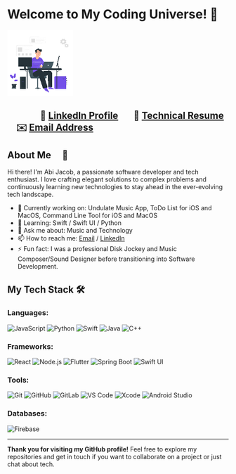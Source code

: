# Welcome to My Coding Universe! 🌌

![Developer Animation](https://github.com/abijacob/abijacob/blob/main/Animation%20-%201718001123239%20(1).gif)

## &nbsp; &nbsp; &nbsp; &nbsp; &nbsp; &nbsp; &nbsp; &nbsp;📎 [LinkedIn Profile](https://www.linkedin.com/in/abi-jacob) &nbsp; &nbsp; &nbsp; 📄 [Technical Resume](https://github.com/abijacob/abijacob/blob/main/Abi_Jacob_Resume_2024.pdf) &nbsp; &nbsp; &nbsp; ✉️ [Email Address](mailto:abijacob92@gmail.com) 

## About Me &nbsp; &nbsp; 🌟 

Hi there! I'm Abi Jacob, a passionate software developer and tech enthusiast. I love crafting elegant solutions to complex problems and continuously learning new technologies to stay ahead in the ever-evolving tech landscape.

- 🚀 Currently working on: Undulate Music App, ToDo List for iOS and MacOS, Command Line Tool for iOS and MacOS
- 🌱 Learning: Swift / Swift UI / Python
- 💬 Ask me about: Music and Technology
- 📫 How to reach me: [Email](abijacob92@gmail.com) / [LinkedIn](https://www.linkedin.com/in/abi-jacob/) 
- ⚡ Fun fact: I was a professional Disk Jockey and Music Composer/Sound Designer before transitioning into Software Development.

## My Tech Stack 🛠️

### Languages:
![JavaScript](https://img.shields.io/badge/JavaScript-F7DF1E?style=for-the-badge&logo=javascript&logoColor=black)
![Python](https://img.shields.io/badge/Python-3776AB?style=for-the-badge&logo=python&logoColor=white)
![Swift](https://img.shields.io/badge/Swift-FA7343?style=for-the-badge&logo=swift&logoColor=white)
![Java](https://img.shields.io/badge/Java-007396?style=for-the-badge&logo=java&logoColor=white)
![C++](https://img.shields.io/badge/C++-00599C?style=for-the-badge&logo=cplusplus&logoColor=white)

### Frameworks:
![React](https://img.shields.io/badge/React-61DAFB?style=for-the-badge&logo=react&logoColor=black)
![Node.js](https://img.shields.io/badge/Node.js-339933?style=for-the-badge&logo=nodedotjs&logoColor=white)
![Flutter](https://img.shields.io/badge/Flutter-02569B?style=for-the-badge&logo=flutter&logoColor=white)
![Spring Boot](https://img.shields.io/badge/Spring_Boot-6DB33F?style=for-the-badge&logo=springboot&logoColor=white)
![Swift UI](https://img.shields.io/badge/Swift_UI-FA7343?style=for-the-badge&logo=swift&logoColor=white)

### Tools:
![Git](https://img.shields.io/badge/Git-F05032?style=for-the-badge&logo=git&logoColor=white)
![GitHub](https://img.shields.io/badge/GitHub-181717?style=for-the-badge&logo=github&logoColor=white)
![GitLab](https://img.shields.io/badge/GitLab-330F63?style=for-the-badge&logo=gitlab&logoColor=white)
![VS Code](https://img.shields.io/badge/VS_Code-007ACC?style=for-the-badge&logo=visual-studio-code&logoColor=white)
![Xcode](https://img.shields.io/badge/Xcode-1575F9?style=for-the-badge&logo=xcode&logoColor=white)
![Android Studio](https://img.shields.io/badge/Android_Studio-3DDC84?style=for-the-badge&logo=android-studio&logoColor=white)

### Databases:
![Firebase](https://img.shields.io/badge/Firebase-FFCA28?style=for-the-badge&logo=firebase&logoColor=black)


---

**Thank you for visiting my GitHub profile!** Feel free to explore my repositories and get in touch if you want to collaborate on a project or just chat about tech.
